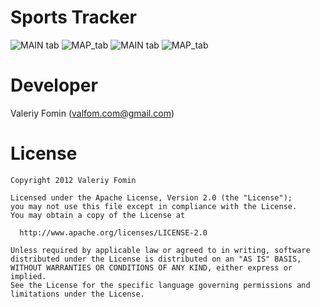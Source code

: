 # Sports Tracker

![MAIN tab][img_main_tab]
![MAP_tab][img_map_tab]
![MAIN tab][img_main_tab_started]
![MAP_tab][img_map_tab_started]

# Developer

Valeriy Fomin ([valfom.com@gmail.com][email])

# License

    Copyright 2012 Valeriy Fomin

    Licensed under the Apache License, Version 2.0 (the "License");
    you may not use this file except in compliance with the License.
    You may obtain a copy of the License at

      http://www.apache.org/licenses/LICENSE-2.0

    Unless required by applicable law or agreed to in writing, software
    distributed under the License is distributed on an "AS IS" BASIS,
    WITHOUT WARRANTIES OR CONDITIONS OF ANY KIND, either express or implied.
    See the License for the specific language governing permissions and
    limitations under the License.
    
[email]: mailto:valfom.com@gmail.com "valfom.com@gmail.com"
[img_main_tab]: https://dl.dropbox.com/u/50306797/github-sports-tracker/main.png
[img_map_tab]: https://dl.dropbox.com/u/50306797/github-sports-tracker/map.png
[img_main_tab_started]: https://dl.dropbox.com/u/50306797/github-sports-tracker/main_started.png
[img_map_tab_started]: https://dl.dropbox.com/u/50306797/github-sports-tracker/map_started.png
